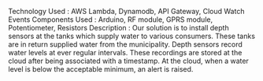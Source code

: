 Technology Used	: AWS Lambda, Dynamodb, API Gateway, Cloud Watch Events
Components Used	: Arduino, RF module, GPRS module, Potentiometer, Resistors
Description	: Our solution is to install depth sensors at the tanks which supply water to various consumers. These tanks are in return supplied water from the municipality. Depth sensors record water levels at ever regular intervals. These recordings are stored at the cloud after being associated with a timestamp. At the cloud, when a water level is below the acceptable minimum, an alert is raised.
